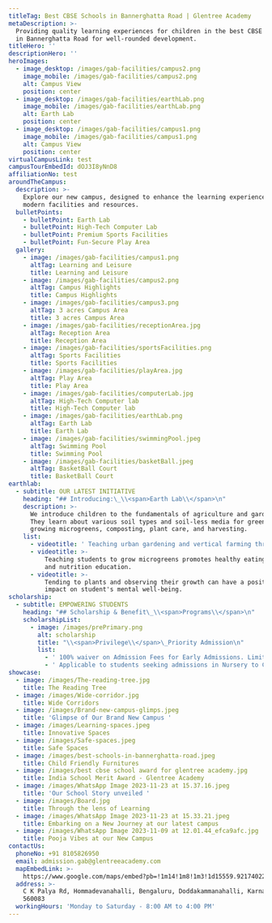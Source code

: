 ```yaml
---
titleTag: Best CBSE Schools in Bannerghatta Road | Glentree Academy
metaDescription: >-
  Providing quality learning experiences for children in the best CBSE schools
  in Bannerghatta Road for well-rounded development.
titleHero: ''
descriptionHero: ''
heroImages:
  - image_desktop: /images/gab-facilities/campus2.png
    image_mobile: /images/gab-facilities/campus2.png
    alt: Campus View
    position: center
  - image_desktop: /images/gab-facilities/earthLab.png
    image_mobile: /images/gab-facilities/earthLab.png
    alt: Earth Lab
    position: center
  - image_desktop: /images/gab-facilities/campus1.png
    image_mobile: /images/gab-facilities/campus1.png
    alt: Campus View
    position: center
virtualCampusLink: test
campusTourEmbedId: dOJ3I8yNnD8
affiliationNo: test
aroundTheCampus:
  description: >-
    Explore our new campus, designed to enhance the learning experience with
    modern facilities and resources.
  bulletPoints:
    - bulletPoint: Earth Lab
    - bulletPoint: High-Tech Computer Lab
    - bulletPoint: Premium Sports Facilities
    - bulletPoint: Fun-Secure Play Area
  gallery:
    - image: /images/gab-facilities/campus1.png
      altTag: Learning and Leisure
      title: Learning and Leisure
    - image: /images/gab-facilities/campus2.png
      altTag: Campus Highlights
      title: Campus Highlights
    - image: /images/gab-facilities/campus3.png
      altTag: 3 acres Campus Area
      title: 3 acres Campus Area
    - image: /images/gab-facilities/receptionArea.jpg
      altTag: Reception Area
      title: Reception Area
    - image: /images/gab-facilities/sportsFacilities.png
      altTag: Sports Facilities
      title: Sports Facilities
    - image: /images/gab-facilities/playArea.jpg
      altTag: Play Area
      title: Play Area
    - image: /images/gab-facilities/computerLab.jpg
      altTag: High-Tech Computer lab
      title: High-Tech Computer lab
    - image: /images/gab-facilities/earthLab.png
      altTag: Earth Lab
      title: Earth Lab
    - image: /images/gab-facilities/swimmingPool.jpeg
      altTag: Swimming Pool
      title: Swimming Pool
    - image: /images/gab-facilities/basketBall.jpeg
      altTag: BasketBall Court
      title: BasketBall Court
earthlab:
  - subtitle: OUR LATEST INITIATIVE
    heading: "## Introducing:\_\\<span>Earth Lab\\</span>\n"
    description: >-
      We introduce children to the fundamentals of agriculture and gardening.
      They learn about various soil types and soil-less media for greenery,
      growing microgreens, composting, plant care, and harvesting.
    list:
      - videotitle: ' Teaching urban gardening and vertical farming through microgreens and house plants.'
      - videotitle: >-
          Teaching students to grow microgreens promotes healthy eating habits
          and nutrition education. 
      - videotitle: >-
          Tending to plants and observing their growth can have a positive
          impact on student's mental well-being.
scholarship:
  - subtitle: EMPOWERING STUDENTS
    heading: "## Scholarship & Benefit\_\\<span>Programs\\</span>\n"
    scholarshipList:
      - image: /images/prePrimary.png
        alt: scholarship
        title: "\\<span>Privilege\\</span>\_Priority Admission\n"
        list:
          - ' 100% waiver on Admission Fees for Early Admissions. Limited period offer'
          - ' Applicable to students seeking admissions in Nursery to Class 4'
showcase:
  - image: /images/The-reading-tree.jpg
    title: The Reading Tree
  - image: /images/Wide-corridor.jpg
    title: Wide Corridors
  - image: /images/Brand-new-campus-glimps.jpeg
    title: 'Glimpse of Our Brand New Campus '
  - image: /images/Learning-spaces.jpeg
    title: Innovative Spaces
  - image: /images/Safe-spaces.jpeg
    title: Safe Spaces
  - image: /images/best-schools-in-bannerghatta-road.jpeg
    title: Child Friendly Furnitures
  - image: /images/best cbse school award for glentree academy.jpg
    title: India School Merit Award - Glentree Academy
  - image: /images/WhatsApp Image 2023-11-23 at 15.37.16.jpeg
    title: 'Our School Story unveiled '
  - image: /images/Board.jpg
    title: Through the lens of Learning
  - image: /images/WhatsApp Image 2023-11-23 at 15.33.21.jpeg
    title: Embarking on a New Journey at our latest campus
  - image: /images/WhatsApp Image 2023-11-09 at 12.01.44_efca9afc.jpg
    title: Pooja Vibes at our New Campus
contactUs:
  phoneNo: +91 8105826950
  email: admission.gab@glentreeacademy.com
  mapEmbedLink: >-
    https://www.google.com/maps/embed?pb=!1m14!1m8!1m3!1d15559.921740228929!2d77.5994554!3d12.8445401!3m2!1i1024!2i768!4f13.1!3m3!1m2!1s0x3bae6be1a2dd9ebb%3A0x9fb79f397d5fedd2!2sGlentree%20Academy%20Bannerghatta!5e0!3m2!1sen!2sin!4v1695325697476!5m2!1sen!2sin
  address: >-
    C K Palya Rd, Hommadevanahalli, Bengaluru, Doddakammanahalli, Karnataka
    560083
  workingHours: 'Monday to Saturday - 8:00 AM to 4:00 PM'
---
```


